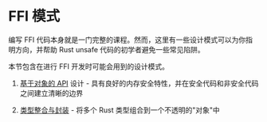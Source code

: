 # FFI 模式

编写 FFI 代码本身就是一门完整的课程。然而，这里有一些设计模式可以为你指明方向，并帮助 Rust unsafe 代码的初学者避免一些常见陷阱。

本节包含在进行 FFI 开发时可能会用到的设计模式。

1. [基于对象的 API](./export.md) 设计 - 具有良好的内存安全特性，并在安全代码和非安全代码之间建立清晰的边界

2. [类型整合与封装](./wrappers.md) - 将多个 Rust 类型组合到一个不透明的"对象"中
